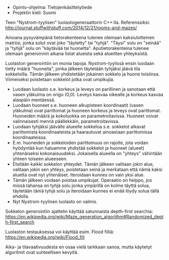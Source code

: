 * Opinto-ohjelma: Tietojenkäsittelytiede
* Projektin kieli: Suomi

Teen "Nystrom-tyylisen" luolastogeneraattorin C++:lla. Referenssiksi: http://journal.stuffwithstuff.com/2014/12/21/rooms-and-mazes/

Ainoana pysyvämpänä tietorakenteena tulenee olemaan kaksiulotteinen matriisi, jonka solut ovat joko "täytetty" tai "tyhjä". "Täysi" solu on "seinää" ja "tyhjä" solu on "käytävää tai huonetta".
Aputietorakenteina tulenee olemaan generoinnin aikana listat alueista sekä alueitten yhteyksistä.

Luolaston generointiin on monia tapoja. Nystrom-tyylissä ensin luodaan tietty määrä "huoneita", jonka jälkeen täytetään tyhjäksi jäävä tila sokkeloilla. Tämän jälkeen yhdistetään jokainen sokkelo ja huone toisiinsa. Viimeiseksi poistetaan sokkelot jotka ovat umpikujia.

* Luodaan luolasto s.e. korkeus ja leveys on parillinen ja sanotaan että vasen yläkulma on origo (0,0). Leveys kasvaa oikealle ja korkeus kasvaa alaspäin mentäessä.
* Luodaan huoneet s.e. huoneen alkupisteen koordinaatit (vasen yläkulma) ovat parittomat ja huoneen korkeus ja leveys ovat parittomat. Huoneiden määrä ja kokoluokka on parametroitavissa. Huoneet voivat valinnaisesti mennä päällekkäin, parametroitavissa.
* Luodaan tyhjäksi jäävälle alueelle sokkeloa s.e. sokkelot alkavat parittomista koordinaateista ja haarautuvat ainoastaan parittomissa koordinaateissa.
* E.m. huoneiden ja sokkeloiden parittomuus on rajoite, jota voidan hyödyntää kun haluamme yhdistää sokkelot ja huoneet (alueet) yhtenäiseksi kokonaisuudeksi. Jokaisella alueella on "yhteys" vähintään yhteen toiseen alueeseen.
* Etsitään kaikki sokkelon yhteydet. Tämän jälkeen valitaan jokin alue, valitaan jokin sen yhteys, poistetaan seinä ja merkataan että nämä kaksi aluetta ovat nyt yhtenäiset. Iteroidaan kunnes on vain yksi alue.
* Tämän jälkeen voidaan poistaa umpikujat. Operaatio on helppo, jos missä tahansa on tyhjä solu jonka ympärillä on kolme täyttä solua, täytetään tämä tyhjä solu ja iteroidaan kunnes ei enää löydy solua tällä ehdolla.
* Nyt Nystrom-tyylinen luolasto on valmis.

Sokkelon generointiin ajattelin käyttää satunnaista depth-first searchia:
https://en.wikipedia.org/wiki/Maze_generation_algorithm#Randomized_depth-first_search

Luolaston testauksessa voi käyttää esim. Flood filliä:
https://en.wikipedia.org/wiki/Flood_fill

Aika- ja tilavaativuudesta en osaa vielä tarkkaan sanoa, mutta käytetyt algoritmit ovat suhteellisen kevyitä.
